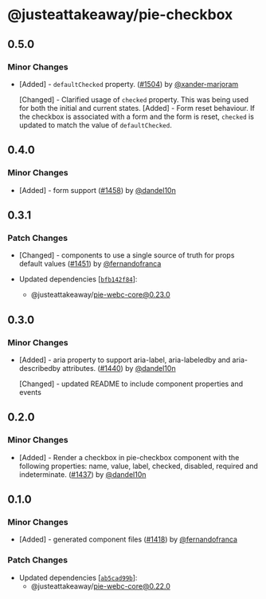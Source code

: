 # @justeattakeaway/pie-checkbox

## 0.5.0

### Minor Changes

- [Added] - `defaultChecked` property. ([#1504](https://github.com/justeattakeaway/pie/pull/1504)) by [@xander-marjoram](https://github.com/xander-marjoram)

  [Changed] - Clarified usage of `checked` property. This was being used for both the initial and current states.
  [Added] - Form reset behaviour. If the checkbox is associated with a form and the form is reset, `checked` is updated to match the value of `defaultChecked`.

## 0.4.0

### Minor Changes

- [Added] - form support ([#1458](https://github.com/justeattakeaway/pie/pull/1458)) by [@dandel10n](https://github.com/dandel10n)

## 0.3.1

### Patch Changes

- [Changed] - components to use a single source of truth for props default values ([#1451](https://github.com/justeattakeaway/pie/pull/1451)) by [@fernandofranca](https://github.com/fernandofranca)

- Updated dependencies [[`bfb142f84`](https://github.com/justeattakeaway/pie/commit/bfb142f848a06a8ac6662b300289e34eb22bb6bd)]:
  - @justeattakeaway/pie-webc-core@0.23.0

## 0.3.0

### Minor Changes

- [Added] - aria property to support aria-label, aria-labeledby and aria-describedby attributes. ([#1440](https://github.com/justeattakeaway/pie/pull/1440)) by [@dandel10n](https://github.com/dandel10n)

  [Changed] - updated README to include component properties and events

## 0.2.0

### Minor Changes

- [Added] - Render a checkbox in pie-checkbox component with the following properties: name, value, label, checked, disabled, required and indeterminate. ([#1437](https://github.com/justeattakeaway/pie/pull/1437)) by [@dandel10n](https://github.com/dandel10n)

## 0.1.0

### Minor Changes

- [Added] - generated component files ([#1418](https://github.com/justeattakeaway/pie/pull/1418)) by [@fernandofranca](https://github.com/fernandofranca)

### Patch Changes

- Updated dependencies [[`ab5cad99b`](https://github.com/justeattakeaway/pie/commit/ab5cad99bd66e4bd37804b6173bedc37217592d8)]:
  - @justeattakeaway/pie-webc-core@0.22.0
